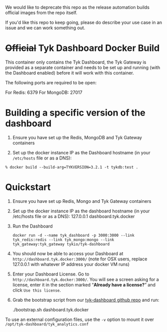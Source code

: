 We would like to deprecate this repo as the release automation builds official images from the repo itself.

If you'd like this repo to keep going, please do describe your use case in an issue and we can work something out.

# ~~Official~~ Tyk Dashboard Docker Build

This container only contains the Tyk Dashboard, the Tyk Gateway is provided as a separate container and needs to be set up and running (with the Dashboard enabled) before it will work with this container.

The following ports are required to be open:

For Redis: 6379
For MongoDB: 27017

# Building a specific version of the dashboard

1. Ensure you have set up the Redis, MongoDB and Tyk Gateway containers

2. Set up the docker instance IP as the Dashboard hostname (in your `/etc/hosts` file or as a DNS):
```
% docker build --build-arg=TYKVERSION=3.2.1 -t tykdb:test . 
```

# Quickstart

1. Ensure you have set up Redis, Mongo and Tyk Gateway containers
2. Set up the docker instance IP as the dashboard hostname (in your /etc/hosts file or as a DNS):
    127.0.0.1 dashboard.tyk.docker

3. Run the Dashboard

	`docker run -d --name tyk_dashboard -p 3000:3000 --link tyk_redis:redis --link tyk_mongo:mongo --link tyk_gateway:tyk_gateway tykio/tyk-dashboard`

4. You should now be able to access your Dashboard at `http://dashboard.tyk.docker:3000/` (note for OSX users, replace 127.0.0.1 with whatever IP address your docker VM runs)

5. Enter your Dashboard License. Go to `http://dashboard.tyk.docker:3000/`. You will see a screen asking for a license, enter it in the section marked “**Already have a license?**” and click `Use this license`.

6. Grab the bootstrap script from our [tyk-dashboard github repo](https://github.com/TykTechnologies/tyk-dashboard-docker) and run:

    ./bootstrap.sh dashboard.tyk.docker

To use an external configuration files, use the `-v` option to mount
it over `/opt/tyk-dashboard/tyk_analytics.conf`
